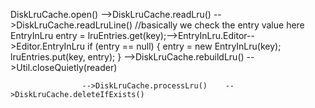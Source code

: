 DiskLruCache.open() -->DiskLruCache.readLru()		-->DiskLruCache.readLruLine() //basically we check the entry value here
																					EntryInLru entry = lruEntries.get(key);-->EntryInLru.Editor-->Editor.EntryInLru
																					if (entry == null) {
																					  entry = new EntryInLru(key);
																					  lruEntries.put(key, entry);
																					}
													-->DiskLruCache.rebuildLru()
													-->Util.closeQuietly(reader)
													
					-->DiskLruCache.processLru()	-->DiskLruCache.deleteIfExists()
